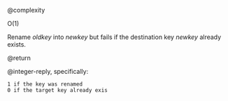 @complexity

O(1)


Rename _oldkey_ into _newkey_ but fails if the destination key _newkey_ already exists.

@return

@integer-reply, specifically:

    1 if the key was renamed
    0 if the target key already exis



[1]: /p/redis/wiki/ReplyTypes
